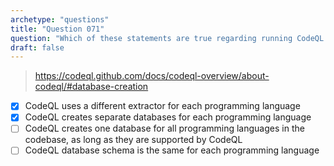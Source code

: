 ```yaml
---
archetype: "questions"
title: "Question 071"
question: "Which of these statements are true regarding running CodeQL analysis on codebases with multiple programming languages? (Choose two.)"
draft: false
---
```


> https://codeql.github.com/docs/codeql-overview/about-codeql/#database-creation
- [x] CodeQL uses a different extractor for each programming language
- [x] CodeQL creates separate databases for each programming language
- [ ] CodeQL creates one database for all programming languages in the codebase, as long as they are supported by CodeQL
- [ ] CodeQL database schema is the same for each programming language

